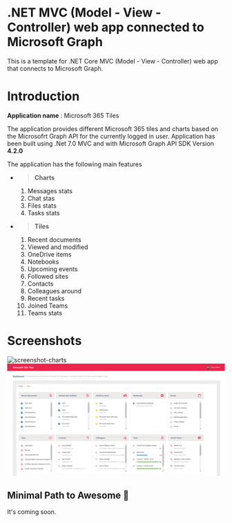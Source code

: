 ﻿# .NET MVC (Model - View - Controller) web app connected to Microsoft Graph

This is a template for .NET Core MVC (Model - View - Controller) web app that connects to Microsoft Graph.

# Introduction

**Application name** : Microsoft 365 Tiles

The application provides different Microsoft 365 tiles and charts based on the Microsofrt Graph API for the currently logged in user. Application has been built using .Net 7.0 MVC and with Microsoft Graph API SDK Version **4.2.0**

The application has the following main features

* > **Charts**
    1. Messages stats
    2. Chat stas
    3. Files stats
    4. Tasks stats
* > **Tiles**
    1. Recent documents
    2. Viewed and modified
    3. OneDrive items
    4. Notebooks
    5. Upcoming events
    6. Followed sites
    7. Contacts
    8. Colleagues around
    9. Recent tasks
    10. Joined Teams
    11. Teams stats


# Screenshots

![screenshot-charts](./Asset/screenshot-charts.png)
![screenshot-tiles](./Assets/screenshot-tiles.png)

## Minimal Path to Awesome 🚀

It's coming soon.
